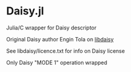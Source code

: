 # Daisy.jl
Julia/C wrapper for Daisy descriptor

Original Daisy author Engin Tola on [libdaisy](https://github.com/etola/libdaisy)

See libdaisy/licence.txt for info on Daisy license

Only Daisy "MODE 1" operation wrapped
